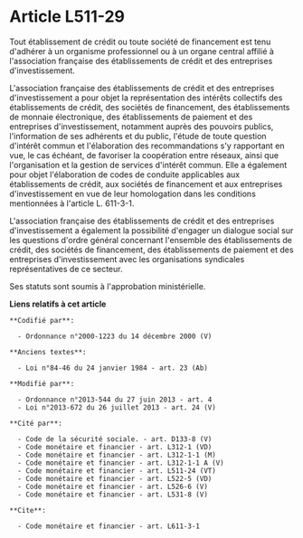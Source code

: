 # Article L511-29

Tout établissement de crédit ou toute société de financement est tenu d'adhérer à un organisme professionnel ou à un organe
central affilié à l'association française des établissements de crédit et des entreprises d'investissement. 

L'association française des établissements de crédit et des entreprises d'investissement a pour objet la représentation des
intérêts collectifs des établissements de crédit, des sociétés de financement, des établissements de monnaie électronique,
des établissements de paiement et des entreprises d'investissement, notamment auprès des pouvoirs publics, l'information de
ses adhérents et du public, l'étude de toute question d'intérêt commun et l'élaboration des recommandations s'y rapportant en
vue, le cas échéant, de favoriser la coopération entre réseaux, ainsi que l'organisation et la gestion de services d'intérêt
commun. Elle a également pour objet l'élaboration de codes de conduite applicables aux établissements de crédit, aux sociétés
de financement et aux entreprises d'investissement en vue de leur homologation dans les conditions mentionnées à l'article L.
611-3-1.

L'association française des établissements de crédit et des entreprises d'investissement a également la possibilité d'engager
un dialogue social sur les questions d'ordre général concernant l'ensemble des établissements de crédit, des sociétés de
financement, des établissements de paiement et des entreprises d'investissement avec les organisations syndicales
représentatives de ce secteur. 

Ses statuts sont soumis à l'approbation ministérielle.

**Liens relatifs à cet article**

	**Codifié par**:

	  - Ordonnance n°2000-1223 du 14 décembre 2000 (V)

	**Anciens textes**:

	  - Loi n°84-46 du 24 janvier 1984 - art. 23 (Ab)

	**Modifié par**:

	  - Ordonnance n°2013-544 du 27 juin 2013 - art. 4
	  - Loi n°2013-672 du 26 juillet 2013 - art. 24 (V)

	**Cité par**:

	  - Code de la sécurité sociale. - art. D133-8 (V)
	  - Code monétaire et financier - art. L312-1 (VD)
	  - Code monétaire et financier - art. L312-1-1 (M)
	  - Code monétaire et financier - art. L312-1-1 A (V)
	  - Code monétaire et financier - art. L511-24 (VT)
	  - Code monétaire et financier - art. L522-5 (VD)
	  - Code monétaire et financier - art. L526-6 (V)
	  - Code monétaire et financier - art. L531-8 (V)

	**Cite**:

	  - Code monétaire et financier - art. L611-3-1
